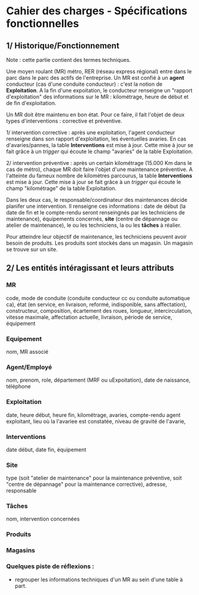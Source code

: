 # Cahier des charges - Spécifications fonctionnelles

## 1/ Historique/Fonctionnement

Note : cette partie contient des termes techniques.

Une moyen roulant (MR) métro, RER (réseau express régional) entre dans le parc dans le parc des actifs de l'entreprise.
Un MR est confié à un __agent__ conducteur (cas d'une conduite conducteur) : c'est la notion de __Exploitation__. 
A la fin d'une expoitation, le conducteur renseigne un "rapport d'exploitation" des informations sur le MR : kilométrage, heure de début et de fin d'exploitation.

Un MR doit être maintenu en bon état. Pour ce faire, il fait l'objet de deux types d'interventions : corrective et préventive.

1/ intervention corrective : après une exploitation, l'agent conducteur renseigne dans son rapport d'exploitation, les éventuelles avaries.
En cas d'avaries/pannes, la table __Interventions__ est mise à jour. Cette mise à jour se fait grâce à un _trigger_ qui écoute le champ "avaries" de la table Exploitation.

2/ intervention préventive : après un certain kilométrage (15.000 Km dans le cas de métro), chaque MR doit faire l'objet d'une maintenance préventive.
A l'atteinte du fameux nombre de kilomètres parcourus, la table __Interventions__ est mise à jour. Cette mise à jour se fait grâce à un _trigger_ qui écoute le champ "kilométrage" de la table Exploitation.

Dans les deux cas, le responsable/coordinateur des maintenances décide planifer une intervention. Il renseigne ces informations : date de début (la date de fin et le compte-rendu seront renseingnés par les techniciens de maintenance), équipements concernés, __site__ (centre de dépannage ou atelier de maintenance), le ou les techniciens, la ou les __tâches__ à réalier.

Pour atteindre leur objectif de maintenance, les techniciens peuvent avoir besoin de produits. Les produits sont stockés dans un magasin. Un magasin se trouve sur un site.

## 2/ Les entités intéragissant et leurs attributs

### MR
code, mode de conduite (conduite conducteur cc ou conduite automatique ca), état (en service, en livraison, reformé, indisponible, sans affectation), constructeur, composition, écartement des roues, longueur, intercirculation, vitesse maximale, affectation actuelle, livraison, période de service, équipement

### Equipement
nom, MR associé

### Agent/Employé
nom, prenom, role, département (MRF ou uExpoitation), date de naissance, téléphone

### Exploitation
date, heure début, heure fin, kilométrage, avaries, compte-rendu agent exploitant, lieu où la l'avariee est constatée, niveau de gravité de l'avarie,

### Interventions
date début, date fin, équipement

### Site
type (soit "atelier de maintenance" pour la maintenance préventive, soit "centre de dépannage" pour la maintenance corrective), adresse, responsable

### Tâches
nom, intervention concernées

### Produits

### Magasins

### Quelques piste de réflexions :
- regrouper les informations techniques d'un MR au sein d'une table à part.
